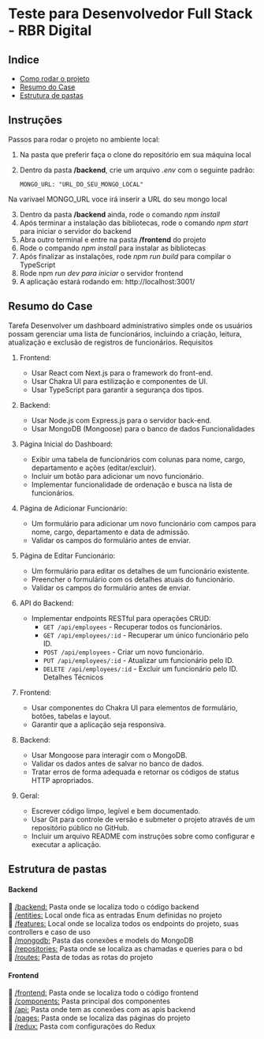# Teste para Desenvolvedor Full Stack - RBR Digital

## Indice

- [Como rodar o projeto](#instruções)
- [Resumo do Case](#resumo-do-case)
- [Estrutura de pastas](#estrutura-de-pastas)

## Instruções

Passos para rodar o projeto no ambiente local:

1. Na pasta que preferir faça o clone do repositório em sua máquina local
2. Dentro da pasta  <b>/backend</b>, crie um arquivo <i>.env</i> com o seguinte padrão:

       MONGO_URL: "URL_DO_SEU_MONGO_LOCAL"

Na varivael MONGO_URL voce irá inserir a URL do seu mongo local

3. Dentro da pasta <b>/backend</b> ainda, rode o comando <i>npm install</i>
4. Após terminar a instalação das bibliotecas, rode o comando <i>npm start</i> para iniciar o servidor do backend
5. Abra outro terminal e entre na pasta  <b>/frontend</b> do projeto
6. Rode o compando <i>npm install</i> para instalar as bibliotecas
7. Após finalizar as instalações, rode <i>npm run build</i> para compilar o TypeScript
8. Rode npm <i>run dev para iniciar</i> o servidor frontend
9. A aplicação estará rodando em: http://localhost:3001/


## Resumo do Case

Tarefa
Desenvolver um dashboard administrativo simples onde os usuários possam gerenciar uma lista de funcionários, incluindo a criação, leitura, atualização e exclusão de registros de funcionários.
Requisitos
1. Frontend:
   - Usar React com Next.js para o framework do front-end.
   - Usar Chakra UI para estilização e componentes de UI.
   - Usar TypeScript para garantir a segurança dos tipos.

2. Backend:
   - Usar Node.js com Express.js para o servidor back-end.
   - Usar MongoDB (Mongoose) para o banco de dados
Funcionalidades
1. Página Inicial do Dashboard:
   - Exibir uma tabela de funcionários com colunas para nome, cargo, departamento e ações (editar/excluir).
   - Incluir um botão para adicionar um novo funcionário.
   - Implementar funcionalidade de ordenação e busca na lista de funcionários.

2. Página de Adicionar Funcionário:
   - Um formulário para adicionar um novo funcionário com campos para nome, cargo, departamento e data de admissão.
   - Validar os campos do formulário antes de enviar.

3. Página de Editar Funcionário:
   - Um formulário para editar os detalhes de um funcionário existente.
   - Preencher o formulário com os detalhes atuais do funcionário.
   - Validar os campos do formulário antes de enviar.

4. API do Backend:
   - Implementar endpoints RESTful para operações CRUD:
     - `GET /api/employees` - Recuperar todos os funcionários.
     - `GET /api/employees/:id` - Recuperar um único funcionário pelo ID.
     - `POST /api/employees` - Criar um novo funcionário.
     - `PUT /api/employees/:id` - Atualizar um funcionário pelo ID.
     - `DELETE /api/employees/:id` - Excluir um funcionário pelo ID.
Detalhes Técnicos
1. Frontend:
   - Usar componentes do Chakra UI para elementos de formulário, botões, tabelas e layout.
   - Garantir que a aplicação seja responsiva.

2. Backend:
   - Usar Mongoose para interagir com o MongoDB.
   - Validar os dados antes de salvar no banco de dados.
   - Tratar erros de forma adequada e retornar os códigos de status HTTP apropriados.

3. Geral:
   - Escrever código limpo, legível e bem documentado.
   - Usar Git para controle de versão e submeter o projeto através de um repositório público no GitHub.
   - Incluir um arquivo README com instruções sobre como configurar e executar a aplicação.
  
## Estrutura de pastas

#### Backend
📁 <a href="https://github.com/GabrieleGVieira/RBR-case/tree/master/backend">/backend:</a> Pasta onde se localiza todo o código backend<br />
📁 <a href="https://github.com/GabrieleGVieira/RBR-case/tree/master/backend/entities">/entities:</a> Local onde fica as entradas Enum definidas no projeto<br />
📁 <a href="https://github.com/GabrieleGVieira/RBR-case/tree/master/backend/features">/features:</a> Local onde se localiza todos os endpoints do projeto, suas controllers e caso de uso<br />
📁 <a href="https://github.com/GabrieleGVieira/RBR-case/tree/master/backend/mongodb">/mongodb:</a> Pasta das conexões e models do MongoDB<br />
📁 <a href="https://github.com/GabrieleGVieira/RBR-case/tree/master/backend/repositories">/repositories:</a> Pasta onde se localiza as chamadas e queries para o bd<br />
📁 <a href="https://github.com/GabrieleGVieira/RBR-case/tree/master/backend/routes">/routes:</a> Pasta de todas as rotas do projeto<br />

#### Frontend
📁 <a href="https://github.com/GabrieleGVieira/RBR-case/tree/master/frontend">/frontend:</a> Pasta onde se localiza todo o código frontend<br />
📁 <a href="https://github.com/GabrieleGVieira/RBR-case/tree/master/frontend/src/components"> /components:</a> Pasta principal dos componentes <br />
📁 <a href="https://github.com/GabrieleGVieira/RBR-case/tree/master/frontend/src/api"> /api:</a> Pasta onde tem as conexões com as apis backend <br />
📁 <a href="https://github.com/GabrieleGVieira/RBR-case/tree/master/frontend/src/pages"> /pages:</a> Pasta onde se localiza das páginas do projeto <br />
📁 <a href="https://github.com/GabrieleGVieira/RBR-case/tree/master/frontend/src/redux"> /redux:</a> Pasta com configurações do Redux <br />

  
